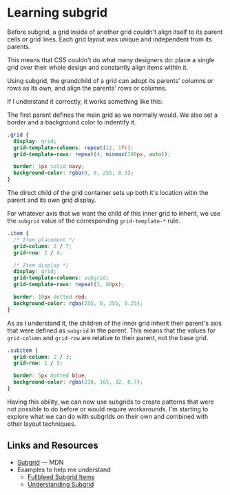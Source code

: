 # Learning subgrid

Before subgrid, a grid inside of another grid couldn't align itself to its parent cells or grid lines. Each grid layout was unique and independent from its parents.

This means that CSS couldn't do what many designers do: place a single grid over their whole design and constantly align items within it.

Using subgrid, the grandchild of a grid can adopt its parents’ columns or rows as its own, and align the parents' rows or columns.

If I understand it correctly, it works something like this:

The first parent defines the main grid as we normally would. We also set a border and a background color to indentify it.

```css
.grid {
  display: grid;
  grid-template-columns: repeat(12, 1fr);
  grid-template-rows: repeat(4, minmax(100px, auto));

  border: 1px solid navy;
  background-color: rgba(0, 0, 255, 0.3);
}
```

The direct child of the grid container sets up both it's location witin the parent and its own grid display.

For whatever axis that we want the child of this inner grid to inherit, we use the `subgrid` value of the corresponding `grid-template-*` rule.

```css
.item {
  /* Item placement */
  grid-column: 2 / 7;
  grid-row: 2 / 4;

  /* Item display */
  display: grid;
  grid-template-columns: subgrid;
  grid-template-rows: repeat(3, 80px);

  border: 10px dotted red;
  background-color: rgba(255, 0, 255, 0.25);
}
```

As as I understand it, the children of the inner grid inherit their parent's axis that were defined as `subgrid` in the parent. This means that the values for `grid-column` and `grid-row` are relative to their parent, not the base grid.

```css
.subitem {
  grid-column: 2 / 3;
  grid-row: 1 / 3;

  border: 5px dotted blue;
  background-color: rgba(218, 165, 32, 0.7);
}
```

Having this ability, we can now use subgrids to create patterns that were not possible to do before or would require workarounds. I'm starting to explore what we can do with subgrids on their own and combined with other layout techniques.

## Links and Resources

* [Subgrid](https://developer.mozilla.org/en-US/docs/Web/CSS/CSS_Grid_Layout/Subgrid) &mdash; MDN
* Examples to help me understand
  * [Fullbleed Subgrid Items](https://codepen.io/web-dot-dev/pen/JjMQzVV)
  * [Understanding Subgrid](https://codepen.io/caraya/pen/oNEdqRd)
